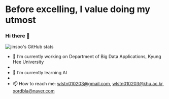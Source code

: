 # Before excelling, I value doing my utmost
### Hi there 👋






![jinsoo's GitHub stats](https://github-readme-stats.vercel.app/api?username=jinsoo96&show_icons=true&theme=radical)


- 🔭 I’m currently working on Department of Big Data Applications, Kyung Hee University
- 
- 🌱 I’m currently learning AI
- 
- 📫 How to reach me: wlstn010203@gmail.com, wlstn010203@khu.ac.kr, xordbla@naver.com



